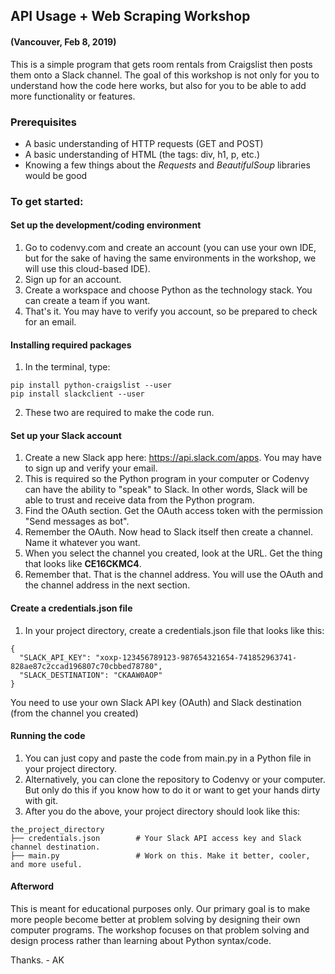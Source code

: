 ## API Usage + Web Scraping Workshop
#### (Vancouver, Feb 8, 2019)

This is a simple program that gets room rentals from Craigslist then posts them onto a Slack channel.
The goal of this workshop is not only for you to understand how the code here works, but also for you to
be able to add more functionality or features.

### Prerequisites
- A basic understanding of HTTP requests (GET and POST)
- A basic understanding of HTML (the tags: div, h1, p, etc.)
- Knowing a few things about the *Requests* and *BeautifulSoup* libraries would be good 

### To get started:
#### Set up the development/coding environment
1. Go to codenvy.com and create an account (you can use your own IDE, but for the sake of having the same
environments in the workshop, we will use this cloud-based IDE).
2. Sign up for an account.
3. Create a workspace and choose Python as the technology stack. You can create a team if you want.
4. That's it. You may have to verify you account, so be prepared to check for an email.

#### Installing required packages
1. In the terminal, type:
```
pip install python-craigslist --user
pip install slackclient --user
```
2. These two are required to make the code run.

#### Set up your Slack account
1. Create a new Slack app here: <https://api.slack.com/apps>. You may have to sign up and verify your email.
2. This is required so the Python program in your computer or Codenvy can have the ability to "speak" to Slack. 
In other words, Slack will be able to trust and receive data from the Python program.
3. Find the OAuth section. Get the OAuth access token with the permission "Send messages as bot".
3. Remember the OAuth. Now head to Slack itself then create a channel. Name it whatever you want.
4. When you select the channel you created, look at the URL. Get the thing that looks like **CE16CKMC4**.
5. Remember that. That is the channel address. You will use the OAuth and the channel address in the next section.

#### Create a **credentials.json** file
1. In your project directory, create a credentials.json file that looks like this:
```
{
  "SLACK_API_KEY": "xoxp-123456789123-987654321654-741852963741-828ae87c2ccad196807c70cbbed78780",
  "SLACK_DESTINATION": "CKAAW0AOP"
}
```
You need to use your own Slack API key (OAuth) and Slack destination (from the channel you created)

#### Running the code
1. You can just copy and paste the code from main.py in a Python file in your project directory.
2. Alternatively, you can clone the repository to Codenvy or your computer. But only do this if you know how to do it or want to 
get your hands dirty with git.
3. After you do the above, your project directory should look like this:
```
the_project_directory
├── credentials.json        # Your Slack API access key and Slack channel destination.
├── main.py                 # Work on this. Make it better, cooler, and more useful.
```

#### Afterword
This is meant for educational purposes only. Our primary goal is to make more people become better at problem solving by 
designing their own computer programs. The workshop focuses on that problem solving and design process rather than learning about
Python syntax/code.

Thanks. - AK
